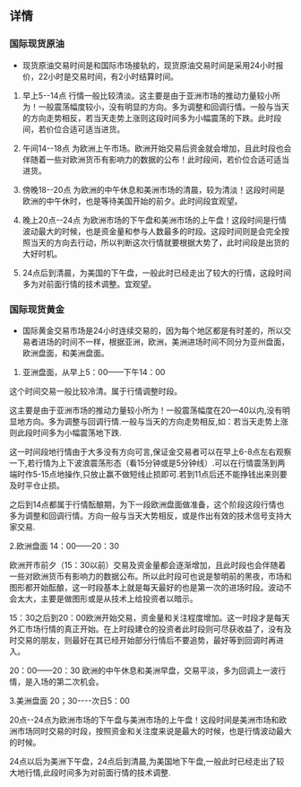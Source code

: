 ## 详情
### 国际现货原油
- 现货原油交易时间是和国际市场接轨的，现货原油交易时间是采用24小时报价，22小时是交易时间，有2小时结算时间。 

1. 早上5--14点 行情一般比较清淡。这主要是由于亚洲市场的推动力量较小所为！一般震荡幅度较小，没有明显的方向。多为调整和回调行情。一般与当天的方向走势相反，若当天走势上涨则这段时间多为小幅震荡的下跌。此时段间，若价位合适可适当进货。

2. 午间14--18点 为欧洲上午市场。欧洲开始交易后资金就会增加，且此时段也会伴随着一些对欧洲货币有影响力的数据的公布！此时段间，若价位合适可适当进货。

3. 傍晚18--20点 为欧洲的中午休息和美洲市场的清晨，较为清淡！这段时间是欧洲的中午休时，也是等待美国开始的前夕。此时间段宜观望。

4. 晚上20点--24点 为欧洲市场的下午盘和美洲市场的上午盘！这段时间是行情波动最大的时候，也是资金量和参与人数最多的时段。这段时间则是会完全按照当天的方向去行动，所以判断这次行情就要根据大势了，此时间段是出货的大好时机。

5. 24点后到清晨，为美国的下午盘，一般此时已经走出了较大的行情，这段时间多为对前面行情的技术调整。宜观望。

### 国际现货黄金
- 国际黄金交易市场是24小时连续交易的，因为每个地区都是有时差的，所以交易者进场的时间不一样，根据亚洲，欧洲，美洲进场时间不同分为亚州盘面，欧洲盘面，和美洲盘面。

1. 亚洲盘面，从早上5：00——下午14：00

这个时间交易一般比较冷清。属于行情调整时段。

这主要是由于亚洲市场的推动力量较小所为！一般震荡幅度在20—40以内,没有明显地方向。多为调整与回调行情.一般与当天的方向走势相反,如：若当天走势上涨则此段时间多为小幅震荡地下跌.

这一时间段地行情由于大多没有方向可言,保证金交易者可以在早上6-8点左右观察一下,若行情为上下波浪震荡形态（看15分钟或是5分钟线）.可以在行情震荡到两端时作5-15点地操作,只放止赢不做短线止损即可.若到11点后还不能挣钱出来则要及时平仓止损。

之后到14点都属于行情酝酿期，为下一段欧洲盘面做准备，这个阶段这段行情也多为调整和回调行情。方向一般与当天大势相反，或是作出有效的技术信号支持大家交易.

2.欧洲盘面  14：00——20：30

欧洲开市前夕（15：30以前）交易及资金量都会逐渐增加，且此时段也会伴随着一些对欧洲货币有影响力的数据公布。所以此时段可也说是黎明前的黑夜，市场和图形都开始酝酿，这一时段基本上就是每天最好的也是第一次的进场时段。波动不会太大，主要是做图形或是从技术上给投资者以暗示。

15：30之后到20：00欧洲开始交易，资金量和关注程度增加。这一时段才是每天外汇市场行情的真正开始。在上时段建仓的投资者此时段则可尽获收益了，没有及时交易的朋友，则最好在其已经开始部分行情后不要追势，最好等到回调时再进入。

20：00——20：30 欧洲的中午休息和美洲早盘，交易平淡，多为回调上一波行情，是入场的第二次机会。

3.美洲盘面  20；30----次日5：00

20点--24点为欧洲市场的下午盘与美洲市场的上午盘！这段时间是美洲市场和欧洲市场同时交易的时段，按照资金和关注度来说是最大的时候，也是行情波动最大的时候。

24点以后为美洲下午盘，24点后到清晨,为美国地下午盘,一般此时已经走出了较大地行情,此段时间多为对前面行情的技术调整.